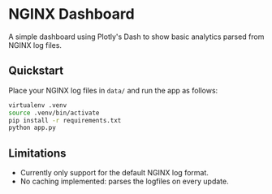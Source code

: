 # NGINX Dashboard

A simple dashboard using Plotly's Dash to show basic analytics parsed from NGINX
log files.

## Quickstart

Place your NGINX log files in `data/` and run the app as follows:

```bash
virtualenv .venv
source .venv/bin/activate
pip install -r requirements.txt
python app.py
```

## Limitations

- Currently only support for the default NGINX log format.
- No caching implemented: parses the logfiles on every update.
